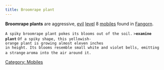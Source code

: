 ```yaml
---
title: Broomrape plant
---
```


**Broomrape plants** are aggressive, [evil](evil "wikilink")
[level](level "wikilink") 8 [mobiles](mobile "wikilink") found in
[Fangorn](Fangorn "wikilink").

`A spiky broomrape plant pokes its blooms out of the soil.`
`>`**`examine plant`**
`Of a spiky shape, this yellowish-orange plant is growing almost eleven inches`
`in height. Its blooms resemble small white and violet bells, emitting a strange`
`aroma into the air around it.`

[Category: Mobiles](Category:_Mobiles "wikilink")